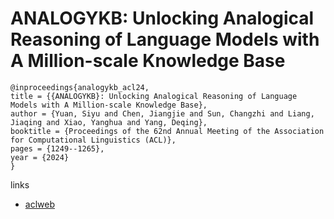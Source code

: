 # ANALOGYKB: Unlocking Analogical Reasoning of Language Models with A Million-scale Knowledge Base

```
@inproceedings{analogykb_acl24,
title = {{ANALOGYKB}: Unlocking Analogical Reasoning of Language Models with A Million-scale Knowledge Base},
author = {Yuan, Siyu and Chen, Jiangjie and Sun, Changzhi and Liang, Jiaqing and Xiao, Yanghua and Yang, Deqing},
booktitle = {Proceedings of the 62nd Annual Meeting of the Association for Computational Linguistics (ACL)},
pages = {1249--1265},
year = {2024}
}
```

links
- [aclweb](https://aclanthology.org/2024.acl-long.68)
